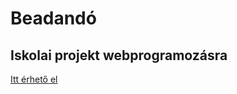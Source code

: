 # Beadandó

## Iskolai projekt **webprogramozásra**

[Itt érhető el](https://bali3355.github.io/newyorkfanoldal/index.html)
